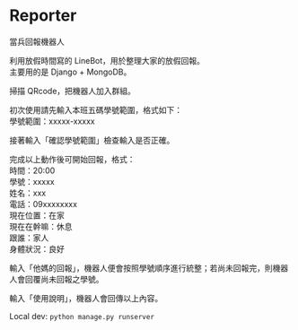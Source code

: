 # Reporter

當兵回報機器人

利用放假時間寫的 LineBot，用於整理大家的放假回報。<br>
主要用的是 Django + MongoDB。<br>

掃描 QRcode，把機器人加入群組。

初次使用請先輸入本班五碼學號範圍，格式如下：<br>
學號範圍：xxxxx-xxxxx<br>

接著輸入「確認學號範圍」檢查輸入是否正確。<br>

完成以上動作後可開始回報，格式：<br>
時間：20:00<br>
學號：xxxxx<br>
姓名：xxx<br>
電話：09xxxxxxxx<br>
現在位置：在家<br>
現在在幹嘛：休息<br>
跟誰：家人<br>
身體狀況：良好<br>

輸入「他媽的回報」，機器人便會按照學號順序進行統整；若尚未回報完，則機器人會回覆尚未回報之學號。<br>

輸入「使用說明」，機器人會回傳以上內容。

Local dev:
`python manage.py runserver`
